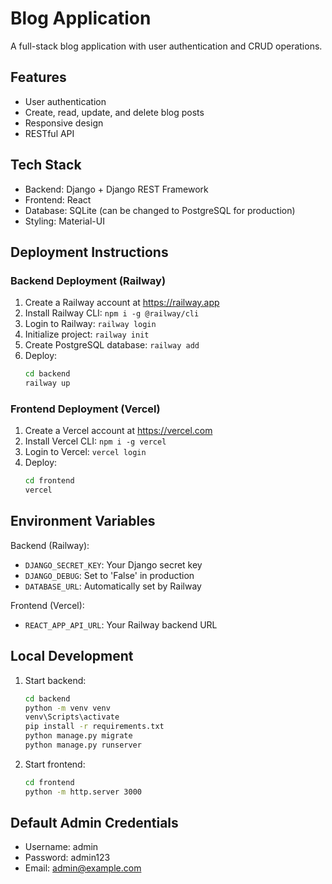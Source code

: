 # Blog Application

A full-stack blog application with user authentication and CRUD operations.

## Features
- User authentication
- Create, read, update, and delete blog posts
- Responsive design
- RESTful API

## Tech Stack
- Backend: Django + Django REST Framework
- Frontend: React
- Database: SQLite (can be changed to PostgreSQL for production)
- Styling: Material-UI

## Deployment Instructions

### Backend Deployment (Railway)
1. Create a Railway account at https://railway.app
2. Install Railway CLI: `npm i -g @railway/cli`
3. Login to Railway: `railway login`
4. Initialize project: `railway init`
5. Create PostgreSQL database: `railway add`
6. Deploy:
   ```bash
   cd backend
   railway up
   ```

### Frontend Deployment (Vercel)
1. Create a Vercel account at https://vercel.com
2. Install Vercel CLI: `npm i -g vercel`
3. Login to Vercel: `vercel login`
4. Deploy:
   ```bash
   cd frontend
   vercel
   ```

## Environment Variables
Backend (Railway):
- `DJANGO_SECRET_KEY`: Your Django secret key
- `DJANGO_DEBUG`: Set to 'False' in production
- `DATABASE_URL`: Automatically set by Railway

Frontend (Vercel):
- `REACT_APP_API_URL`: Your Railway backend URL

## Local Development
1. Start backend:
   ```bash
   cd backend
   python -m venv venv
   venv\Scripts\activate
   pip install -r requirements.txt
   python manage.py migrate
   python manage.py runserver
   ```

2. Start frontend:
   ```bash
   cd frontend
   python -m http.server 3000
   ```

## Default Admin Credentials
- Username: admin
- Password: admin123
- Email: admin@example.com
